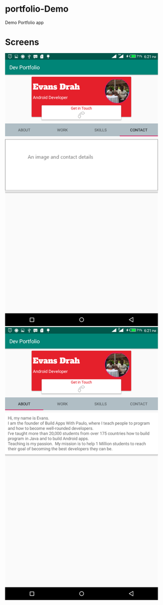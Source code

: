 # portfolio-Demo
Demo Portfolio app 


 # Screens 
 ![](DevePortfolioSammie2/screens/screens1.png)
  ![](DevePortfolioSammie2/screens/screens.png)
 

